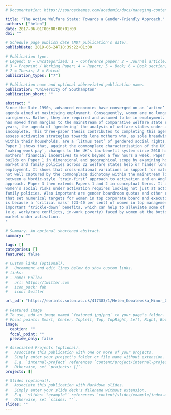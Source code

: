 ```yaml
---
# Documentation: https://sourcethemes.com/academic/docs/managing-content/

title: "The Active Welfare State: Towards a Gender-Friendly Approach."
authors: ["helen"]
date: 2017-06-01T00:00:00+01:00
doi: ""

# Schedule page publish date (NOT publication's date).
publishDate: 2019-06-24T18:39:22+01:00

# Publication type.
# Legend: 0 = Uncategorized; 1 = Conference paper; 2 = Journal article;
# 3 = Preprint / Working Paper; 4 = Report; 5 = Book; 6 = Book section;
# 7 = Thesis; 8 = Patent
publication_types: ["7"]

# Publication name and optional abbreviated publication name.
publication: "University of Southampton"
publication_short: ""

abstract: "
Since the late-1990s, advanced economies have converged on an ‘active’ social policy
agenda aimed at maximising employment. Consequently, women are no longer treated as
caregivers. Rather, they are required and assumed to be in employment. Although gender
has moved from margins to the mainstream of comparative welfare state research in recent
years, the agenda of ‘gendering’ the analysis of welfare states under activation remains
incomplete. This three-paper thesis contributes to completing this agenda. Papers 1 and 2
assess activation strategies towards lone mothers who, as sole breadwinners and caregivers
within their households, are a ‘litmus test’ of gendered social rights. Focusing on the UK,
Paper 1 shows that, against the commonplace characterisation of the UK as a pioneer of
‘making work pay’, changes to the UK’s tax-benefit system since 2010 have weakened lone
mothers’ financial incentives to work beyond a few hours a week. Paper 2 subsequently
builds on Paper 1 in dimensional and geographical scope by examining how active labour
market and family policies across 22 welfare states help or hinder lone mothers’
employment. It shows that cross-national variations in support for maternal activation are
not well captured by the commonplace dichotomy within the mainstream literature
between a Nordic-style ‘train-first’ approach to activation and an Anglo-Saxon ‘work-first’
approach. Paper 3 then extends Papers 1 and 2 in conceptual terms. It argues that analysing
women’s social risks under activation requires looking not just at active labour market and
family policies. Also important are gender boardroom quotas and other regulatory policies
that set numerical targets for women in top corporate board and executive positions. This
is because a ‘critical mass’ (23-40 per cent) of women in top management can generate
important ‘trickle-down’ benefits, which can help to alleviate some of the ‘new’ social risks
(e.g. work/care conflicts, in-work poverty) faced by women at the bottom of the labour
market under activation.
"

# Summary. An optional shortened abstract.
summary: ""

tags: []
categories: []
featured: false

# Custom links (optional).
#   Uncomment and edit lines below to show custom links.
# links:
# - name: Follow
#   url: https://twitter.com
#   icon_pack: fab
#   icon: twitter

url_pdf: "https://eprints.soton.ac.uk/417383/1/Helen_Kowalewska_Minor_Corrections.pdf"

# Featured image
# To use, add an image named `featured.jpg/png` to your page's folder. 
# Focal points: Smart, Center, TopLeft, Top, TopRight, Left, Right, BottomLeft, Bottom, BottomRight.
image:
  caption: ""
  focal_point: ""
  preview_only: false

# Associated Projects (optional).
#   Associate this publication with one or more of your projects.
#   Simply enter your project's folder or file name without extension.
#   E.g. `internal-project` references `content/project/internal-project/index.md`.
#   Otherwise, set `projects: []`.
projects: []

# Slides (optional).
#   Associate this publication with Markdown slides.
#   Simply enter your slide deck's filename without extension.
#   E.g. `slides: "example"` references `content/slides/example/index.md`.
#   Otherwise, set `slides: ""`.
slides: ""
---
```

